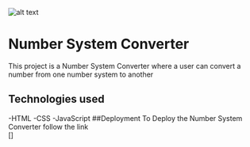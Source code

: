 ![alt text](images/src.png)
# Number System Converter
This project is a Number System Converter where a user can convert a number from one number system to another
## Technologies used
-HTML
-CSS
-JavaScript
##Deployment
To Deploy the Number System Converter follow the link <br>[]
